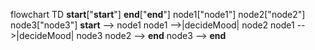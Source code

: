 flowchart TD
    __start__["__start__"]
    __end__["__end__"]
    node1["node1"]
    node2["node2"]
    node3["node3"]
    __start__ --> node1
    node1 -->|decideMood| node2
    node1 -->|decideMood| node3
    node2 --> __end__
    node3 --> __end__